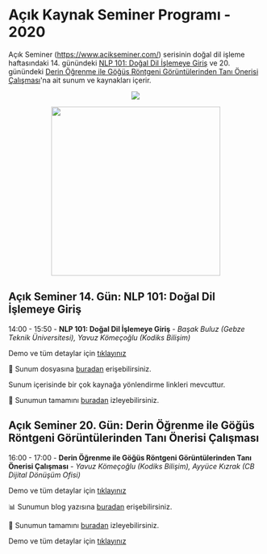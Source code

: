 # Açık Kaynak Seminer Programı - 2020
Açık Seminer (https://www.acikseminer.com/) serisinin doğal dil işleme haftasındaki 14. günündeki [NLP 101: Doğal Dil İşlemeye Giriş](https://www.acikseminer.com/seminerler/acik-seminer-14-gun-nlp-101-dogal-dil-islemeye-giris-7194f676) ve 20. günündeki [Derin Öğrenme ile Göğüs Röntgeni Görüntülerinden Tanı Önerisi Çalışması](https://www.acikseminer.com/seminerler/acik-seminer-20-gun-microsoft-yapay-zeka-servislerine-genel-bakis-2a911429)'na ait sunum ve kaynakları içerir.


<p align="center">
  <img src="https://www.acikseminer.com/wp-content/uploads/2020/04/acil-seminer-logo.svg" />
</p>

<p align="center">
  <img src="https://media.kommunity.com/communities/tracikkaynak/events/acikseminer-3-gun-acik-kaynak-isletim-sistemleri-b7378831/18818/acikseminer.jpeg" width="335" />
</p>


## Açık Seminer 14. Gün: NLP 101: Doğal Dil İşlemeye Giriş

14:00 - 15:50 - **NLP 101: Doğal Dil İşlemeye Giriş** - *Başak Buluz (Gebze Teknik Üniversitesi), Yavuz Kömeçoğlu (Kodiks Bilişim)*

Demo ve tüm detaylar için [tıklayınız](https://github.com/yz-ai/acikseminer2020/blob/master/nlp/README.md)

:paperclip: Sunum dosyasına [buradan](https://github.com/yz-ai/acikseminer2020/blob/master/nlp/NLP101-AcikSeminer.pptx) erişebilirsiniz.

Sunum içerisinde bir çok kaynağa yönlendirme linkleri mevcuttur. 

:movie_camera: Sunumun tamamını [buradan](https://youtu.be/1G4RQqGiBCg) izleyebilirsiniz.


## Açık Seminer 20. Gün: Derin Öğrenme ile Göğüs Röntgeni Görüntülerinden Tanı Önerisi Çalışması

16:00 - 17:00 - **Derin Öğrenme ile Göğüs Röntgeni Görüntülerinden Tanı Önerisi Çalışması** - *Yavuz Kömeçoğlu (Kodiks Bilişim), Ayyüce Kızrak (CB Dijital Dönüşüm Ofisi)*

Demo ve tüm detaylar için [tıklayınız](https://github.com/yz-ai/acikseminer2020/blob/master/nlp/README.md)

:bar_chart: Sunumun blog yazısına [buradan]() erişebilirsiniz.

:movie_camera: Sunumun tamamını [buradan](https://youtu.be/1G4RQqGiBCg) izleyebilirsiniz.

Demo ve tüm detaylar için [tıklayınız](https://github.com/yz-ai/acikseminer2020/blob/master/cv/README.md)

